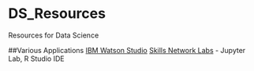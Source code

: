 # DS_Resources
Resources for Data Science


##Various Applications
[IBM Watson Studio](https://cloud.ibm.com/catalog/services/watson-studio)
[Skills Network Labs](https://labs.cognitiveclass.ai/) - Jupyter Lab, R Studio IDE
